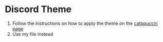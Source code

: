 # Discord Theme
1. Follow the instructions on how to apply the theme on the [catppuccin page](https://github.com/catppuccin/discord)
2. Use my file instead